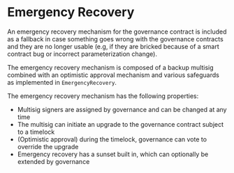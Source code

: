 # Emergency Recovery

An emergency recovery mechanism for the governance contract is included as a fallback in case something goes wrong with the governance contracts and they are no longer usable (e.g, if they are bricked because of a smart contract bug or incorrect parameterization change).&#x20;

The emergency recovery mechanism is composed of a backup multisig combined with an optimistic approval mechanism and various safeguards as implemented in `EmergencyRecovery`.

The emergency recovery mechanism has the following properties:

* Multisig signers are assigned by governance and can be changed at any time
* The multisig can initiate an upgrade to the governance contract subject to a timelock
* (Optimistic approval) during the timelock, governance can vote to override the upgrade
* Emergency recovery has a sunset built in, which can optionally be extended by governance
